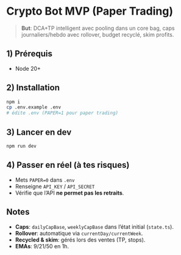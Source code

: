 # Crypto Bot MVP (Paper Trading)

> **But**: DCA+TP intelligent avec pooling dans un core bag, caps journaliers/hebdo avec rollover, budget recyclé, skim profits.

## 1) Prérequis

- Node 20+

## 2) Installation

```bash
npm i
cp .env.example .env
# édite .env (PAPER=1 pour paper trading)
```

## 3) Lancer en dev

```bash
npm run dev
```

## 4) Passer en réel (à tes risques)

- Mets `PAPER=0` dans `.env`
- Renseigne `API_KEY` / `API_SECRET`
- Vérifie que l’API **ne permet pas les retraits**.

## Notes

- **Caps**: `dailyCapBase`, `weeklyCapBase` dans l’état initial (`state.ts`).
- **Rollover**: automatique via `currentDay/currentWeek`.
- **Recycled & skim**: gérés lors des ventes (TP, stops).
- **EMAs**: 9/21/50 en 1h.
